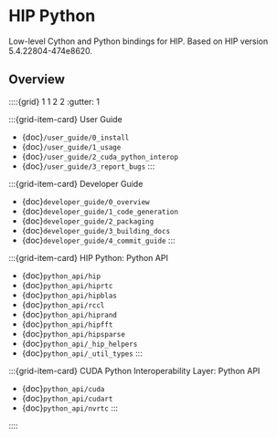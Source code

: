 # HIP Python

Low-level Cython and Python bindings for HIP.
Based on HIP version 5.4.22804-474e8620.

## Overview

::::{grid} 1 1 2 2
:gutter: 1

:::{grid-item-card} User Guide
- {doc}`/user_guide/0_install`
- {doc}`/user_guide/1_usage`
- {doc}`/user_guide/2_cuda_python_interop`
- {doc}`/user_guide/3_report_bugs`
:::

:::{grid-item-card} Developer Guide
- {doc}`developer_guide/0_overview`
- {doc}`developer_guide/1_code_generation`
- {doc}`developer_guide/2_packaging`
- {doc}`developer_guide/3_building_docs`
- {doc}`developer_guide/4_commit_guide`
:::

:::{grid-item-card} HIP Python: Python API
- {doc}`python_api/hip`
- {doc}`python_api/hiprtc`
- {doc}`python_api/hipblas`
- {doc}`python_api/rccl`
- {doc}`python_api/hiprand`
- {doc}`python_api/hipfft`
- {doc}`python_api/hipsparse`
- {doc}`python_api/_hip_helpers`
- {doc}`python_api/_util_types`
:::

:::{grid-item-card} CUDA Python Interoperability Layer: Python API
- {doc}`python_api/cuda`
- {doc}`python_api/cudart`
- {doc}`python_api/nvrtc`
:::

::::
